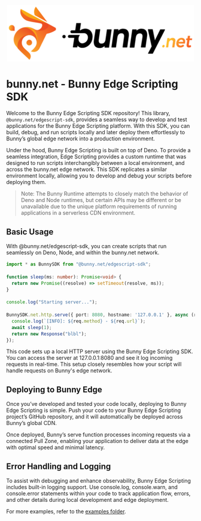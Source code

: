 <div align="center">
  <a href="https://bunny.net">
    <img src="https://github.com/BunnyWay/edge-script-sdk/blob/main/asset/bunny.png?raw=true" width="500" height="auto" alt="Bunny"/>
  </a>
</div>

# bunny.net - Bunny Edge Scripting SDK

Welcome to the Bunny Edge Scripting SDK repository! This library, `@bunny.net/edgescript-sdk`, provides a seamless way to develop and test applications for the Bunny Edge Scripting platform. With this SDK, you can build, debug, and run scripts locally and later deploy them effortlessly to Bunny’s global edge network into a production environment.

Under the hood, Bunny Edge Scripting is built on top of Deno. To provide a seamless integration, Edge Scripting provides a custom runtime that was designed to run scripts interchangibly between a local environment, and across the bunny.net edge network. This SDK replicates a similar environment locally, allowing you to develop and debug your scripts before deploying them.

> Note: The Bunny Runtime attempts to closely match the behavior of Deno and Node runtimes, but certain APIs
> may be different or be unavailable due to the unique platform requirements of running applications in a serverless CDN environment.

## Basic Usage

With @bunny.net/edgescript-sdk, you can create scripts that run seamlessly on Deno,
Node, and within the bunny.net network.

```typescript
import * as BunnySDK from "@bunny.net/edgescript-sdk";

function sleep(ms: number): Promise<void> {
  return new Promise((resolve) => setTimeout(resolve, ms));
}

console.log("Starting server...");

BunnySDK.net.http.serve({ port: 8080, hostname: '127.0.0.1' }, async (req) => {
  console.log(`[INFO]: ${req.method} - ${req.url}`);
  await sleep(1);
  return new Response("blbl");
});
```

This code sets up a local HTTP server using the Bunny Edge Scripting SDK. You can access the server at 127.0.0.1:8080 and see it log incoming requests in real-time. This setup closely resembles how your script will handle requests on Bunny's edge network.

## Deploying to Bunny Edge
Once you’ve developed and tested your code locally, deploying to Bunny Edge Scripting is simple. Push your code to your Bunny Edge Scripting project’s GitHub repository, and it will automatically be deployed across Bunny’s global CDN.

Once deployed, Bunny’s serve function processes incoming requests via a connected Pull Zone, enabling your application to deliver data at the edge with optimal speed and minimal latency.

## Error Handling and Logging
To assist with debugging and enhance observability, Bunny Edge Scripting includes built-in logging support. Use console.log, console.warn, and console.error statements within your code to track application flow, errors, and other details during local development and edge deployment.

For more examples, refer to the [examples folder](./example/).
